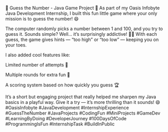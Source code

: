 🎯 Guess the Number - Java Game Project 🎯
As part of my Oasis Infobyte Java Development Internship, I built this fun little game where your only mission is to guess the number! 😄

The computer randomly picks a number between 1 and 100, and you try to guess it. Sounds simple? Well… it’s surprisingly addictive! 🧠✨ With each guess, the game gives hints — “too high” or “too low” — keeping you on your toes.

I also added cool features like:

Limited number of attempts 🎯

Multiple rounds for extra fun 🔁

A scoring system based on how quickly you guess 🏆

It’s a short but engaging project that really helped me sharpen my Java basics in a playful way. Give it a try — it’s more thrilling than it sounds! 😄
#OasisInfobyte #JavaDevelopment #InternshipExperience #GuessTheNumber #JavaProjects #CodingFun #MiniProjects #GameDev
#LearningByDoing #DeveloperJourney #100DaysOfCode #ProgrammingIsFun
#InternshipTask #BuildInPublic 
